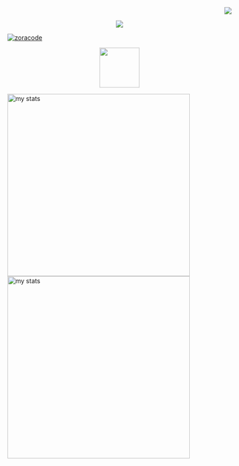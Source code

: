 <p align="right">
  <img src="https://visitor-badge.laobi.icu/badge?page_id=jwenjian.visitor-badge"/>
</p>

<p align="center">
  <img src="https://readme-typing-svg.demolab.com/?lines=Welcome+👋,+I'm+Zora%20ID; Development+From+Indonesia"/>
</p>

<p align="left">
  <a href="https://github.com/ryo-ma/github-profile-trophy">
    <img src="https://github-profile-trophy.vercel.app/?username=zoracode" alt="zoracode" />
  </a>
</p>

<p align="center">
    <img src="https://skillicons.dev/icons?i=py,html,linux,vim" width="90" target="_blank"/>
 </p>

<picture>
  <source
    srcset="https://streak-stats.demolab.com/?user=zoracode&currStreakNum=2FD3EB&fire=pink&sideLabels=F00&date_format=[Y.]n.j&show_icons=true&theme=dark"
    media="(prefers-color-scheme: dark)"
  />
  <source
    srcset="https://streak-stats.demolab.com/?user=zoracode&currStreakNum=2FD3EB&fire=pink&sideLabels=F00&date_format=[Y.]n.j&show_icons=true&theme=dark"
    media="(prefers-color-scheme: dark), (prefers-color-scheme:dark)"
  />
  <img alt="my stats" align="left" width="410" src="https://streak-stats.demolab.com/?user=zoracode&currStreakNum=2FD3EB&fire=pink&sideLabels=F00&date_format=[Y.]n.j&theme=dark" />
</picture>

<picture>
  <source
    srcset="https://github-readme-stats.vercel.app/api?username=ZoraCode&show_icons=true&theme=dark"
    media="(prefers-color-scheme: dark)"
  />
  <source
    srcset="https://github-readme-stats.vercel.app/api?username=ZoraCode&show_icons=true&theme=dark"
    media="(prefers-color-scheme: dark), (prefers-color-scheme: dark)"
  />
  <img alt="my stats" align="left" width="410" src="https://github-readme-stats.vercel.app/api?username=ZoraCode&show_icons=true&theme=dark" />
</picture>
